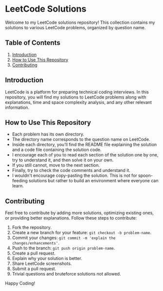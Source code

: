# LeetCode Solutions

Welcome to my LeetCode solutions repository! This collection contains my solutions to various LeetCode problems, organized by question name.

## Table of Contents

1. [Introduction](#introduction)
2. [How to Use This Repository](#how-to-use-this-repository)
3. [Contributing](#contributing)

## Introduction

LeetCode is a platform for preparing technical coding interviews. In this repository, you will find my solutions to LeetCode problems along with explanations, time and space complexity analysis, and any other relevant information.

## How to Use This Repository

- Each problem has its own directory.
- The directory name corresponds to the question name on LeetCode.
- Inside each directory, you'll find the README file explaining the solution and a code file containing the solution code.
- I encourage each of you to read each section of the solution one by one, try to understand it, and then solve it on your own.
- If you still cannot, move to the next section.
- Finally, try to check the code comments and understand it.
- I wouldn't encourage copy-pasting the solution. This is not for spoon-feeding solutions but rather to build an environment where everyone can learn.

## Contributing

Feel free to contribute by adding more solutions, optimizing existing ones, or providing better explanations. Follow these steps to contribute:

1. Fork the repository.
2. Create a new branch for your feature: `git checkout -b problem-name`.
3. Commit your changes: `git commit -m 'explain the changes/enhancements'`.
4. Push to the branch: `git push origin problem-name`.
5. Create a pull request.
6. Explain why your solution is better.
7. Share LeetCode screenshots.
8. Submit a pull request.
9. Trivial questions and bruteforce solutions not allowed.

Happy Coding!
